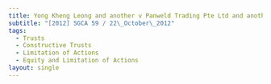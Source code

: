 ```yaml
---
title: Yong Kheng Leong and another v Panweld Trading Pte Ltd and another
subtitle: "[2012] SGCA 59 / 22\_October\_2012"
tags:
  - Trusts
  - Constructive Trusts
  - Limitation of Actions
  - Equity and Limitation of Actions
layout: single
---
```



